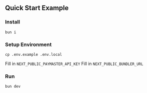 ## Quick Start Example

### Install

```
bun i
```

### Setup Environment

```
cp .env.example .env.local
```

Fill in `NEXT_PUBLIC_PAYMASTER_API_KEY`
Fill in `NEXT_PUBLIC_BUNDLER_URL`

### Run

```
bun dev
```
